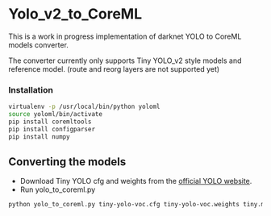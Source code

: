 # Yolo_v2_to_CoreML
This is a work in progress implementation of darknet YOLO to CoreML models converter.

The converter currently only supports Tiny YOLO_v2 style models and reference model. (route and reorg layers are not supported yet)

### Installation
```bash
virtualenv -p /usr/local/bin/python yoloml
source yoloml/bin/activate
pip install coremltools
pip install configparser
pip install numpy
```


## Converting the models

- Download Tiny YOLO cfg and weights from the [official YOLO website](http://pjreddie.com/darknet/yolo/).
- Run yolo_to_coreml.py
```bash
python yolo_to_coreml.py tiny-yolo-voc.cfg tiny-yolo-voc.weights tiny.mlmodel
```


